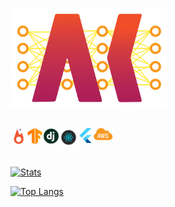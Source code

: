 [<img alt="AKLogo" width="250px" src="https://raw.githubusercontent.com/Akhilez/Akhilez/master/AK_Logo.png" />](https://akhil.ai/)

<br/>

<div>
<img align="left" height="26px" src="https://raw.githubusercontent.com/Akhilez/Akhilez/master/icons/pytorch.png" />
<img align="left" height="26px" src="https://raw.githubusercontent.com/Akhilez/Akhilez/master/icons/tensorflow.png" />
<img align="left" height="26px" src="https://raw.githubusercontent.com/Akhilez/Akhilez/master/icons/django.jpg" />
<img align="left" height="30px" src="https://raw.githubusercontent.com/Akhilez/Akhilez/master/icons/react.webp" />
<img align="left" height="24px" src="https://raw.githubusercontent.com/Akhilez/Akhilez/master/icons/flutter.png" />
<img align="left" height="20px" src="https://raw.githubusercontent.com/Akhilez/Akhilez/master/icons/AWS.png" />
</div>

<br/><br/>

[![Stats](https://github-readme-stats.vercel.app/api?username=Akhilez&count_private=true&show_icons=true&cache_seconds=86400&hide_title=true)](https://akhil.ai/)

[![Top Langs](https://github-readme-stats.vercel.app/api/top-langs/?username=Akhilez&layout=compact)](https://akhil.ai/)

